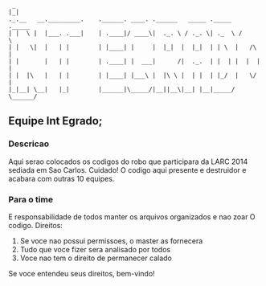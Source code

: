 ```
 _
|_|
._.__   __._________.    .______. ____. .______   _____ ._____   ._____
| |  \ |  |___. .___|    | .____|/ ____\|  ._. \ / ._. \| ._  \ /      \
| |   \|  |   | |        | |____| |     |  |_|  |  |_|  | | \  |   /\   |
| |       |   | |        | .____| |  ___|      /|  ._.  | |  | |  |  |  |
| |  |\   |   | |        | |____| |___\ |  |\ \ |  | |  | |_/  |   \/   |
|_|__| \__|   |_|        |______|\_____/|__||__\|__| |__|_____/ \______/
```

## Equipe Int Egrado;
### Descricao

Aqui serao colocados os codigos do robo que participara da LARC 2014 sediada em Sao Carlos. Cuidado! O codigo aqui presente e destruidor e acabara com outras 10 equipes.

### Para o time

E responsabilidade de todos manter os arquivos organizados e nao zoar O
codigo. Direitos:



1. Se voce nao possui permissoes, o master as fornecera
2. Tudo que voce fizer sera analisado por todos
3. Voce nao tem o direito de permanecer calado


Se voce entendeu seus direitos, bem-vindo!

